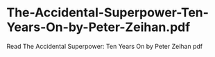 # The-Accidental-Superpower-Ten-Years-On-by-Peter-Zeihan.pdf
Read The Accidental Superpower: Ten Years On by Peter Zeihan pdf
